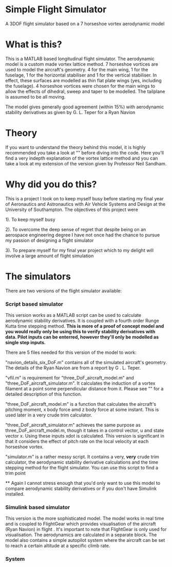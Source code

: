 # Simple Flight Simulator
A 3DOF flight simulator based on a 7 horseshoe vortex aerodynamic model

# What is this?
This is a MATLAB based longitudinal flight simulator. The aerodynamic model is a custom made vortex lattice method. 7 horseshoe vortices are
used to model the aircraft's geometry. 4 for the main wing, 1 for the fuselage, 1 for the horizontal stabiliser and 1 for the vertical stabiliser. In effect,
these surfaces are modelled as thin flat plate wings (yes, including the fuselage). 4 horseshoe vortices were chosen for the main wings to allow the effects of 
dihedral, sweep and taper to be modelled. The tailplane is assumed to be all moving.

The model gives generally good agreement (within 15%) with aerodynamic stability derivatives as given by G. L. Teper for a Ryan Navion

# Theory
If you want to understand the theory behind this model, it is highly recommended you take a look at "" before diving into the code. Here you'll find a very
indepth explanation of the vortex lattice method and you can take a look at my extension of the version given by Professor Neil Sandham.

# Why did you do this?
This is a project I took on to keep myself busy before starting my final year of Aeronautics and Astronautics with Air Vehicle Systems and Design at the University of Southampton. The objectives of this project were

1). To keep myself busy

2). To overcome the deep sense of regret that despite being on an aerospace engineering degree I have not once had the chance to pursue my passion of designing a flight simulator

3). To prepare myself for my final year project which to my delight will involve a large amount of flight simulation

# The simulators

There are two versions of the flight simulator available:

### Script based simulator
This version works as a MATLAB script can be used to calculate aerodynamic stability
derivatives. It is coupled with a fourth order Runge Kutta time stepping method. **This
is more of a proof of concept model and you would really only be using this to verify stability
derivatives with data. Pilot inputs can be enterred, however they'll only be modelled as single step inputs.**

There are 5 files needed for this version of the model to work:

"navion_details_six_DoF.m" contains all of the simulated aircraft's geometry. The details of the Ryan Navion are from a report by G . L. Teper.

"vfil.m" is requirement for "three_DoF_aircraft_model.m" and "three_DoF_aircraft_simulator.m". It calculates the induction of a vortex filament at a point some perpendicular
distance from it. Please see "" for a detailed description of this function.

"three_DoF_aircraft_model.m" is a function that calculates the aircraft's pitching moment, x body force amd z body force at some instant. This is used later
in a very crude trim calculator.

"three_DoF_aircraft_simulator.m" achieves the same purpose as three_DoF_aircraft_model.m, though it takes in a control vector, u and state vector x. Using these inputs 
xdot is calculated. This version is significant in that it considers the effect of pitch rate on the local velocity at each horseshoe vortex.

"simulator.m" is a rather messy script. It contains a very, **very** crude trim calculator, the aerodynamic stability derivative calculations and the time stepping method for the flight simulator. You can use this script to find a trim point 

** Again I cannot stress enough that you'd only want to use this model to compare aerodynamic stability derivatives or if you don't have Simulink installed.


### Simulink based simulator
This version is the more sophisticated model. The model works in real time and is coupled 
to FlightGear which provides visualisation of the aircraft (Ryan Navion) in flight . It's important to note
that FlightGear is only used for visualisation. The aerodynamics are calculated in a separate block. The model
also contains a simple autopilot system where the aircraft can be set to reach a certain altitude at a specific climb rate.

### System











